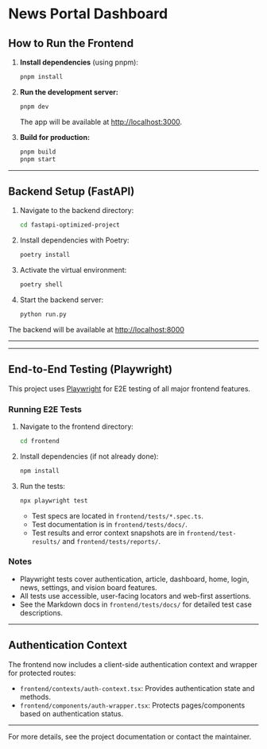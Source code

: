 
# News Portal Dashboard

## How to Run the Frontend

1. **Install dependencies** (using pnpm):
   ```sh
   pnpm install
   ```

2. **Run the development server:**
   ```sh
   pnpm dev
   ```
   The app will be available at [http://localhost:3000](http://localhost:3000).

3. **Build for production:**
   ```sh
   pnpm build
   pnpm start
   ```

---

## Backend Setup (FastAPI)

1. Navigate to the backend directory:
   ```sh
   cd fastapi-optimized-project
   ```

2. Install dependencies with Poetry:
   ```sh
   poetry install
   ```

3. Activate the virtual environment:
   ```sh
   poetry shell
   ```

4. Start the backend server:
   ```sh
   python run.py
   ```

The backend will be available at [http://localhost:8000](http://localhost:8000)

---


---

## End-to-End Testing (Playwright)

This project uses [Playwright](https://playwright.dev/) for E2E testing of all major frontend features.

### Running E2E Tests

1. Navigate to the frontend directory:
   ```sh
   cd frontend
   ```
2. Install dependencies (if not already done):
   ```sh
   npm install
   ```
3. Run the tests:
   ```sh
   npx playwright test
   ```
   - Test specs are located in `frontend/tests/*.spec.ts`.
   - Test documentation is in `frontend/tests/docs/`.
   - Test results and error context snapshots are in `frontend/test-results/` and `frontend/tests/reports/`.

### Notes
- Playwright tests cover authentication, article, dashboard, home, login, news, settings, and vision board features.
- All tests use accessible, user-facing locators and web-first assertions.
- See the Markdown docs in `frontend/tests/docs/` for detailed test case descriptions.

---

## Authentication Context

The frontend now includes a client-side authentication context and wrapper for protected routes:
- `frontend/contexts/auth-context.tsx`: Provides authentication state and methods.
- `frontend/components/auth-wrapper.tsx`: Protects pages/components based on authentication status.

---

For more details, see the project documentation or contact the maintainer.
